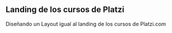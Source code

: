 ## Landing de los cursos de Platzi

Diseñando un Layout igual al landing de los cursos de Platzi.com
